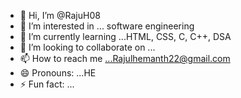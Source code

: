 - 👋 Hi, I’m @RajuH08
- 👀 I’m interested in ... software engineering
- 🌱 I’m currently learning ...HTML, CSS, C, C++, DSA
- 💞️ I’m looking to collaborate on ...
- 📫 How to reach me ...Rajulhemanth22@gmail.com
- 😄 Pronouns: ...HE
- ⚡ Fun fact: ...

<!---
RajuH08/RajuH08 is a ✨ special ✨ repository because its `README.md` (this file) appears on your GitHub profile.
You can click the Preview link to take a look at your changes.
--->
